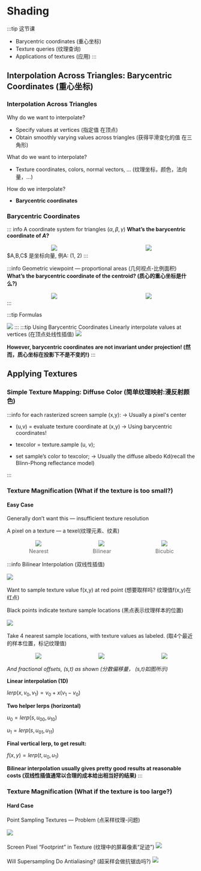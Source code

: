 # Shading

:::tip 这节课

- Barycentric coordinates (重心坐标)
- Texture queries (纹理查询)
- Applications of textures (应用)
  :::

## Interpolation Across Triangles: Barycentric Coordinates (重心坐标)

### Interpolation Across Triangles

Why do we want to interpolate?

- Specify values at vertices (指定值 在顶点)
- Obtain smoothly varying values across triangles (获得平滑变化的值 在三角形)

What do we want to interpolate?

- Texture coordinates, colors, normal vectors, … (纹理坐标，颜色，法向量，…)

How do we interpolate?

- **Barycentric coordinates**

### Barycentric Coordinates

::: info A coordinate system for triangles $(\alpha, \beta, \gamma)$
**What’s the barycentric coordinate of $A$?**

<div style="display:flex">
    <img src="./images/重心坐标1.png" style="margin: 2px auto; max-width: 48%;">
    <img src="./images/重心坐标2.png" style="margin: 2px auto; max-width: 48%;">
</div>
$A,B,C$ 是坐标向量, 例A: (1, 2)
:::

:::info Geometric viewpoint — proportional areas (几何视点-比例面积)
**What’s the barycentric coordinate of the centroid? (质心的重心坐标是什么?)**

<div style="display:flex">
    <img src="./images/重心坐标3.png" style="margin: 2px auto; max-width: 48%;">
    <img src="./images/重心坐标4.png" style="margin: 2px auto; max-width: 48%;">
</div>
:::

:::tip Formulas

<img src="./images/重心坐标5.png" style="margin: auto; max-width: 60%;">
:::
:::tip Using Barycentric Coordinates
Linearly interpolate values at vertices (在顶点处线性插值)
<img src="./images/重心坐标6.png" style="margin: auto; max-width: 60%;">

**However, barycentric coordinates are not invariant under projection! (然而，质心坐标在投影下不是不变的!)**
:::

## Applying Textures

### Simple Texture Mapping: Diffuse Color (简单纹理映射:漫反射颜色)

:::info for each rasterized screen sample (x,y): -> Usually a pixel's center

- (u,v) = evaluate texture coordinate at (x,y) -> Using barycentric coordinates!

- texcolor = texture.sample (u, v);

- set sample’s color to texcolor; -> Usually the diffuse albedo Kd(recall the Blinn-Phong reﬂectance model)

:::

### Texture Magnification (What if the texture is too small?)

#### Easy Case

Generally don’t want this — insufficient texture resolution

A pixel on a texture — a texel(纹理元素、纹素)

<div style="display:flex">
    <img src="./images/纹理放大1.png" style="margin: 2px auto; max-width: 30%;">
    <img src="./images/纹理放大2.png" style="margin: 2px auto; max-width: 30%;">
    <img src="./images/纹理放大3.png" style="margin: 2px auto; max-width: 30%;">
</div>
<div style="display:flex">
    <font color="#606266" style="margin: 2px auto;">Nearest</font>
    <font color="#606266" style="margin: 2px auto;">Bilinear</font>
    <font color="#606266" style="margin: 2px auto;">Bicubic</font>
</div>

:::info Bilinear Interpolation (双线性插值)

<img src="./images/双线性插值1.png" style="margin: 2px auto; max-width: 30%;">

Want to sample texture value f(x,y) at red point (想要取样吗? 纹理值f(x,y)在红点)

Black points indicate texture sample locations (黑点表示纹理样本的位置)

<img src="./images/双线性插值2.png" style="margin: 2px auto; max-width: 30%;">

Take 4 nearest sample locations, with texture values as labeled. (取4个最近的样本位置，标记纹理值)
<div style="display:flex">
    <img src="./images/双线性插值3.png" style="margin: 2px auto; max-width: 30%;">
    <img src="./images/双线性插值4.png" style="margin: 2px auto; max-width: 30%;">
    <img src="./images/双线性插值5.png" style="margin: 2px auto; max-width: 30%;">
</div>

*And fractional offsets, (s,t) as shown (分数偏移量， (s,t)如图所示)*

**Linear interpolation (1D)**

$lerp(x, v_0, v_1) = v_0 + x(v_1 - v_0)$

**Two helper lerps (horizontal)**

$u_0 = lerp(s, u_{00}, u_{10})$

$u_1 = lerp(s, u_{01}, u_{11})$

**Final vertical lerp, to get result:**

$f(x, y) = lerp(t, u_0, u_1)$

**Bilinear interpolation usually gives pretty good results at reasonable costs (双线性插值通常以合理的成本给出相当好的结果)**
:::

### Texture Magnification (What if the texture is too large?)

#### Hard Case

Point Sampling Textures — Problem (点采样纹理-问题)

<img src="./images/点采样纹理1.png" style="margin: 2px auto; max-width: 80%;">

Screen Pixel “Footprint” in Texture (纹理中的屏幕像素“足迹”)
<img src="./images/点采样纹理2.png" style="margin: 2px auto; max-width: 80%;">

Will Supersampling Do Antialiasing? (超采样会做抗锯齿吗?)
<img src="./images/点采样纹理3.png" style="margin: 2px auto; max-width: 80%;">


